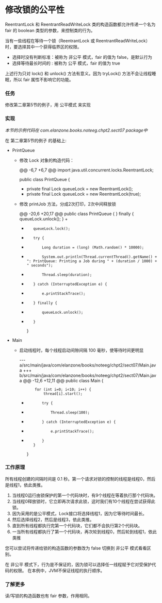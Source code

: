 修改锁的公平性
====

ReentrantLock 和 ReentrantReadWriteLock 类的构造函数都允许传递一个名为 fair 的 boolean 类型的参数，来控制类的行为。

当有一些线程在等待一个锁（ReentrantLock 或 ReentrantReadWriteLock）时，要选择其中一个获得临界区的权限。

* 选择时没有判断标准：被称为 非公平 模式，fair 的值为 false，是默认行为
* 选择等待最长时间的 : 被称为 公平 模式，fair 的值为 true

上述行为只对 lock() 和 unlock() 方法有意义。因为 tryLock() 方法不会让线程睡眠，所以 fair 属性不影响它的功能。


### 任务

修改第二章第5节的例子，用 公平模式 来实现


### 实现

*本节的示例代码在 com.elanzone.books.noteeg.chpt2.sect07 package中*

在 第二章第5节的例子 的基础上:

* PrintQueue

    * 修改 Lock 对象的构造代码：

        @@ -6,7 +6,7 @@ import java.util.concurrent.locks.ReentrantLock;

         public class PrintQueue {

        -    private final Lock queueLock = new ReentrantLock();
        +    private final Lock queueLock = new ReentrantLock(true);

    * 修改 printJob 方法，分成2次打印，2次中间释放锁

        @@ -20,6 +20,17 @@ public class PrintQueue {
                 } finally {
                     queueLock.unlock();
                 }
        +
        +        queueLock.lock();
        +        try {
        +            Long duration = (long) (Math.random() * 10000);
        +            System.out.println(Thread.currentThread().getName() + ": PrintQueue: Printing a Job during " + (duration / 1000) + " seconds");
        +            Thread.sleep(duration);
        +        } catch (InterruptedException e) {
        +            e.printStackTrace();
        +        } finally {
        +            queueLock.unlock();
        +        }
             }

* Main

    * 启动线程时，每个线程启动间隙间隔 100 毫秒，使等待时间更明显

        --- a/src/main/java/com/elanzone/books/noteeg/chpt2/sect07/Main.java
        +++ b/src/main/java/com/elanzone/books/noteeg/chpt2/sect07/Main.java
        @@ -12,6 +12,11 @@ public class Main {

                 for (int i=0; i<10; i++) {
                     thread[i].start();
        +            try {
        +                Thread.sleep(100);
        +            } catch (InterruptedException e) {
        +                e.printStackTrace();
        +            }
                 }
             }


### 工作原理

所有线程创建的间隔时间是 0.1 秒。第一个请求对锁的控制的线程是线程0，然后是线程1，依此类推。

1. 当线程0运行由锁保护的第一个代码块时，有9个线程在等着执行那个代码块。
2. 当线程0释放锁时，它立即再次请求此锁，这时我们有10个线程在尝试获得此锁。
3. 因为采用的是公平模式，Lock接口将选择线程1，因为它等待时间最长。
4. 然后选择线程2，然后是线程3，依此类推。
5. 直到所有线程都执行完第一个代码块，它们都不会执行第2个代码块。
6. 一当所有线程都执行了第一个代码块，再次轮到线程0，然后轮到线程1，依此类推

您可以尝试将传递给锁的构造函数的参数改为 false 切换到 非公平 模式看看区别。

在 非公平 模式下，行为是不保证的，因为锁可以选择任一线程赋予它对受保护代码的权限。
在本例中，JVM不保证线程的执行顺序。


### 了解更多

读/写锁的构造函数也有 fair 参数，作用相同。
